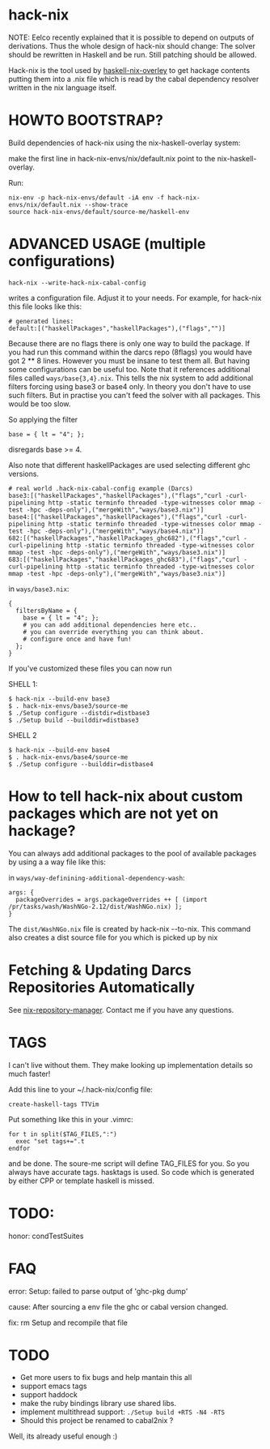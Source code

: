 hack-nix
========

NOTE: Eelco recently explained that it is possible to depend on outputs of derivations.
Thus the whole design of hack-nix should change:
The solver should be rewritten in Haskell and be run.
Still patching should be allowed.


Hack-nix is the tool used by [haskell-nix-overley](http://github.com/MarcWeber/nixpkgs-haskell-overlay) to get hackage contents putting them into a .nix file which is read by the cabal dependency resolver written in the nix language itself.

HOWTO BOOTSTRAP?
================

Build dependencies of hack-nix using the nix-haskell-overlay system:

make the first line in hack-nix-envs/nix/default.nix point to the nix-haskell-overlay.

Run:

    nix-env -p hack-nix-envs/default -iA env -f hack-nix-envs/nix/default.nix --show-trace
    source hack-nix-envs/default/source-me/haskell-env


ADVANCED USAGE (multiple configurations)
========================================

    hack-nix --write-hack-nix-cabal-config

writes a configuration file. Adjust it to your needs. For example, for hack-nix this file looks like this:

    # generated lines:
    default:[("haskellPackages","haskellPackages"),("flags","")]

Because there are no flags there is only one way to build the package. If you had run this command within the darcs repo (8flags) you would have got 2 ** 8 lines. However you must be insane to test them all. But having some configurations can be useful too. Note that it references additional files called `ways/base{3,4}.nix`. This tells the nix system to add additional filters forcing using base3 or base4 only. In theory you don't have to use such filters. But in practise you can't feed the solver with all packages. This would be too slow.

So applying the filter

    base = { lt = "4"; };

disregards base >= 4.

Also note that different haskellPackages are used selecting different ghc versions.

    # real world .hack-nix-cabal-config example (Darcs)
    base3:[("haskellPackages","haskellPackages"),("flags","curl -curl-pipelining http -static terminfo threaded -type-witnesses color mmap -test -hpc -deps-only"),("mergeWith","ways/base3.nix")]
    base4:[("haskellPackages","haskellPackages"),("flags","curl -curl-pipelining http -static terminfo threaded -type-witnesses color mmap -test -hpc -deps-only"),("mergeWith","ways/base4.nix")]
    682:[("haskellPackages","haskellPackages_ghc682"),("flags","curl -curl-pipelining http -static terminfo threaded -type-witnesses color mmap -test -hpc -deps-only"),("mergeWith","ways/base3.nix")]
    683:[("haskellPackages","haskellPackages_ghc683"),("flags","curl -curl-pipelining http -static terminfo threaded -type-witnesses color mmap -test -hpc -deps-only"),("mergeWith","ways/base3.nix")]

in `ways/base3.nix`:

    {
      filtersByName = {
        base = { lt = "4"; };
        # you can add additional dependencies here etc..
        # you can override everything you can think about.
        # configure once and have fun!
      };
    }

If you've customized these files you can now run

SHELL 1:

    $ hack-nix --build-env base3
    $ . hack-nix-envs/base3/source-me
    $ ./Setup configure --distdir=distbase3
    $ ./Setup build --builddir=distbase3

  SHELL 2

    $ hack-nix --build-env base4
    $ . hack-nix-envs/base4/source-me
    $ ./Setup configure --builddir=distbase4



How to tell hack-nix about custom packages which are not yet on hackage?
========================================================================

You can always add additional packages to the pool of available packages by
using a a way file like this:

in `ways/way-definining-additional-dependency-wash`:

    args: {
      packageOverrides = args.packageOverrides ++ [ (import /pr/tasks/wash/WashNGo-2.12/dist/WashNGo.nix) ];
    }

The `dist/WashNGo.nix` file is created by hack-nix --to-nix. This command also creates a dist source file for you which is picked up by nix

Fetching & Updating Darcs Repositories Automatically
====================================================

See [nix-repository-manager](http://github.com/MarcWeber/nix-repository-manager). Contact me if you have any questions.

TAGS
====

  I can't live without them. They make looking up implementation details so much faster!


  Add this line to your ~/.hack-nix/config file:

    create-haskell-tags TTVim


  Put something like this in your .vimrc:

    for t in split($TAG_FILES,":")
      exec "set tags+=".t
    endfor

  and be done. The soure-me script will define TAG_FILES for you.
  So you always have accurate tags.
  hasktags is used. So code which is generated by either CPP or template haskell is missed.

TODO:
====

  honor: condTestSuites

FAQ
===

error: Setup: failed to parse output of 'ghc-pkg dump'

cause: After sourcing a env file the ghc or cabal version changed.

fix: rm Setup and recompile that file

TODO
====

* Get more users to fix bugs and help mantain this all
* support emacs tags
* support haddock
* make the ruby bindings library use shared libs.
* implement multithread support: `./Setup build +RTS -N4 -RTS`
* Should this project be renamed to cabal2nix ?

Well, its already useful enough :)
